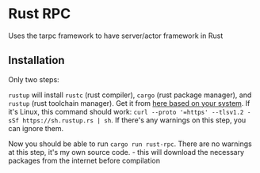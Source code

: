 # Rust RPC

Uses the tarpc framework to have server/actor framework in Rust

## Installation

Only two steps:

`rustup` will install `rustc` (rust compiler), `cargo` (rust package manager), and `rustup` (rust toolchain manager). Get it from [here based on your system](https://www.rust-lang.org/tools/install). If it's Linux, this command should work: `curl --proto '=https' --tlsv1.2 -sSf https://sh.rustup.rs | sh`. If there's any warnings on this step, you can ignore them.

Now you should be able to run `cargo run rust-rpc`. There are no warnings at this step, it's my own source code.
    - this will download the necessary packages from the internet before compilation
